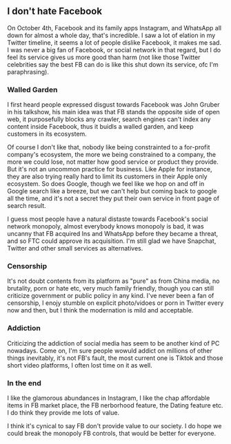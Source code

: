 
## I don't hate Facebook 

On October 4th, Facebook and its family apps Instagram, and WhatsApp all down for almost a whole day, that's incredible. I saw a lot of elation in my Twitter timeline, it seems a lot of people dislike Facebook, it makes me sad. I was never a big fan of Facebook, or social network in that regard, but I do feel its service gives us more good than harm (not like those Twitter celebrities say the best FB can do is like this shut down its service, ofc I'm paraphrasing). 


### Walled Garden 

I first heard people expressed disgust towards Facebook was John Gruber in his talkshow, his main idea was that FB stands the opposite side of open web, it purposefully blocks any crawler, search engines can't index any content inside Facebook, thus it buidls a walled garden, and keep customers in its ecosystem.   

Of course I don't like that, nobody like being constrainted to a for-profit company's ecosystem, the more we being constrained to a company, the more we could lose, not matter how good service or product they provide. But it's not an uncommon practice for business. Like Apple for instance, they are also trying really hard to limit its customers in their Apple only ecosystem. So does Google, though we feel like we hop on and off in Google search like a breeze, but we can't help but coming back to google all the time, and it's not a secret they put their own service in front page of search result.   

I guess most people have a natural distaste towards Facebook's social network monopoly, almost everybody knows monopoly is bad, it was uncanny that FB acquired Ins and WhatsApp before they became a threat, and so FTC could approve its acquisition. I'm still glad we have Snapchat, Twitter and other small services as alternatives.  

### Censorship 

It's not doubt contents from its platform as "pure" as from China media, no brutality, porn or hate etc, very much family friendly, though you can still criticize government or public policy in any kind. I've never been a fan of censorship, I enojy stumble on explicit photo/vidoes or porn in Twitter every now and then, but I think the modernation is mild and acceptable.   

### Addiction 
Criticizing the addiction of social media has seem to be another kind of PC nowadays. Come on, I'm sure people wowuld addict on millions of other things inevitably, it's not FB's fault, the most current one is Tiktok and those short video platforms, I often lost time on it as well.  

### In the end 
I like the glamorous abundances in Instagram, I like the chap affordable items in FB market place, the FB nerborhood feature, the Dating feature etc. I do think they provide me lots of value.  

I think it's cynical to say FB don't provide value to our society. I do hope we could break the monopoly FB controls, that would be better for everyone. 



